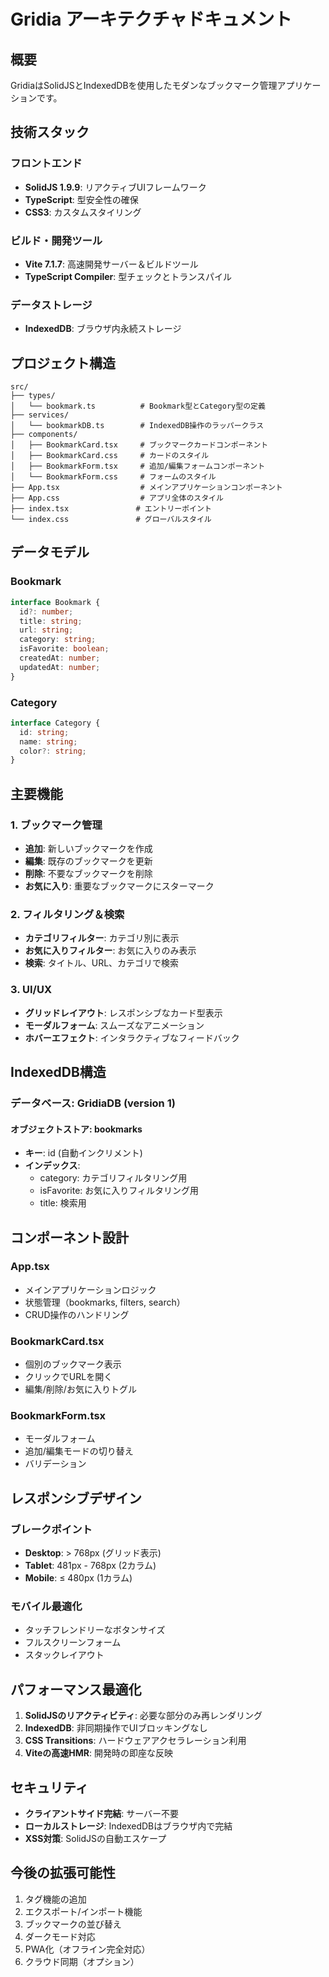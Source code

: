 # Gridia アーキテクチャドキュメント

## 概要
GridiaはSolidJSとIndexedDBを使用したモダンなブックマーク管理アプリケーションです。

## 技術スタック

### フロントエンド
- **SolidJS 1.9.9**: リアクティブUIフレームワーク
- **TypeScript**: 型安全性の確保
- **CSS3**: カスタムスタイリング

### ビルド・開発ツール
- **Vite 7.1.7**: 高速開発サーバー＆ビルドツール
- **TypeScript Compiler**: 型チェックとトランスパイル

### データストレージ
- **IndexedDB**: ブラウザ内永続ストレージ

## プロジェクト構造

```
src/
├── types/
│   └── bookmark.ts          # Bookmark型とCategory型の定義
├── services/
│   └── bookmarkDB.ts        # IndexedDB操作のラッパークラス
├── components/
│   ├── BookmarkCard.tsx     # ブックマークカードコンポーネント
│   ├── BookmarkCard.css     # カードのスタイル
│   ├── BookmarkForm.tsx     # 追加/編集フォームコンポーネント
│   └── BookmarkForm.css     # フォームのスタイル
├── App.tsx                  # メインアプリケーションコンポーネント
├── App.css                  # アプリ全体のスタイル
├── index.tsx               # エントリーポイント
└── index.css               # グローバルスタイル
```

## データモデル

### Bookmark
```typescript
interface Bookmark {
  id?: number;
  title: string;
  url: string;
  category: string;
  isFavorite: boolean;
  createdAt: number;
  updatedAt: number;
}
```

### Category
```typescript
interface Category {
  id: string;
  name: string;
  color?: string;
}
```

## 主要機能

### 1. ブックマーク管理
- **追加**: 新しいブックマークを作成
- **編集**: 既存のブックマークを更新
- **削除**: 不要なブックマークを削除
- **お気に入り**: 重要なブックマークにスターマーク

### 2. フィルタリング＆検索
- **カテゴリフィルター**: カテゴリ別に表示
- **お気に入りフィルター**: お気に入りのみ表示
- **検索**: タイトル、URL、カテゴリで検索

### 3. UI/UX
- **グリッドレイアウト**: レスポンシブなカード型表示
- **モーダルフォーム**: スムーズなアニメーション
- **ホバーエフェクト**: インタラクティブなフィードバック

## IndexedDB構造

### データベース: GridiaDB (version 1)

#### オブジェクトストア: bookmarks
- **キー**: id (自動インクリメント)
- **インデックス**:
  - category: カテゴリフィルタリング用
  - isFavorite: お気に入りフィルタリング用
  - title: 検索用

## コンポーネント設計

### App.tsx
- メインアプリケーションロジック
- 状態管理（bookmarks, filters, search）
- CRUD操作のハンドリング

### BookmarkCard.tsx
- 個別のブックマーク表示
- クリックでURLを開く
- 編集/削除/お気に入りトグル

### BookmarkForm.tsx
- モーダルフォーム
- 追加/編集モードの切り替え
- バリデーション

## レスポンシブデザイン

### ブレークポイント
- **Desktop**: > 768px (グリッド表示)
- **Tablet**: 481px - 768px (2カラム)
- **Mobile**: ≤ 480px (1カラム)

### モバイル最適化
- タッチフレンドリーなボタンサイズ
- フルスクリーンフォーム
- スタックレイアウト

## パフォーマンス最適化

1. **SolidJSのリアクティビティ**: 必要な部分のみ再レンダリング
2. **IndexedDB**: 非同期操作でUIブロッキングなし
3. **CSS Transitions**: ハードウェアアクセラレーション利用
4. **Viteの高速HMR**: 開発時の即座な反映

## セキュリティ

- **クライアントサイド完結**: サーバー不要
- **ローカルストレージ**: IndexedDBはブラウザ内で完結
- **XSS対策**: SolidJSの自動エスケープ

## 今後の拡張可能性

1. タグ機能の追加
2. エクスポート/インポート機能
3. ブックマークの並び替え
4. ダークモード対応
5. PWA化（オフライン完全対応）
6. クラウド同期（オプション）
